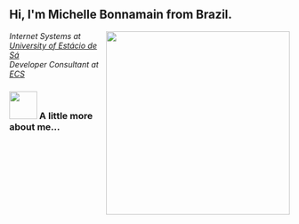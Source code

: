 <!-- Your title -->
<h2> Hi, I'm Michelle Bonnamain from Brazil.</h2>
<img align='right' src="https://media.giphy.com/media/dsdKSJjWGaWZw8tgTo/giphy.gif" width="330">
<p><em>Internet Systems at <a href="https://estacio.br/">University of Estácio de Sá</a></br>Developer Consultant at <a href="https://ecs.com.br/">ECS</a>
</em></p>


### <img src="https://media.giphy.com/media/VgCDAzcKvsR6OM0uWg/giphy.gif" width="50"> A little more about me... 




<!---
bonnamainmichelle/bonnamainmichelle is a ✨ special ✨ repository because its `README.md` (this file) appears on your GitHub profile.
You can click the Preview link to take a look at your changes.
--->
